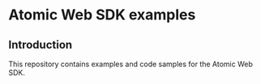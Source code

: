 # Atomic Web SDK examples

## Introduction
This repository contains examples and code samples for the Atomic Web SDK.
